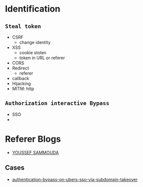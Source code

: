 # Identification
## `Steal token`
- CSRF
  - change identity
- XSS
  - cookie stolen
  - token in URL or referer 
- CORS
- Redirect
  - referer
- callback
- Hijacking
- MITM: http

## `Authorization interactive Bypass`
- SSO
- 



# Referer Blogs
- [YOUSSEF SAMMOUDA](https://ysamm.com/)

## Cases
- [authentication-bypass-on-ubers-sso-via-subdomain-takeover](https://www.arneswinnen.net/2017/06/authentication-bypass-on-ubers-sso-via-subdomain-takeover/)
